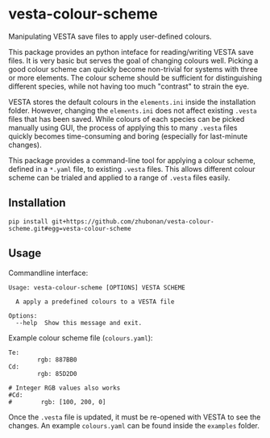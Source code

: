 # vesta-colour-scheme

Manipulating VESTA save files to apply user-defined colours.

This package provides an python inteface for reading/writing VESTA save files. It is very basic but serves the goal of changing colours well.
Picking a good colour scheme can quickly become non-trivial for systems with three or more elements.
The colour scheme should be sufficient for distinguishing different species, while not having too much "contrast" to strain the eye.

VESTA stores the default colours in the `elements.ini` inside the installation folder.
However, changing the `elements.ini` does not affect existing `.vesta` files that has been saved.
While colours of each species can be picked manually using GUI, the process of applying this to many `.vesta` files quickly becomes time-consuming and boring (especially for last-minute changes).

This package provides a command-line tool for applying a colour scheme, defined in a `*.yaml` file, to existing `.vesta` files.
This allows different colour scheme can be trialed and applied to a range of `.vesta` files easily.


## Installation

```
pip install git+https://github.com/zhubonan/vesta-colour-scheme.git#egg=vesta-colour-scheme
```


## Usage

Commandline interface:

```
Usage: vesta-colour-scheme [OPTIONS] VESTA SCHEME

  A apply a predefined colours to a VESTA file

Options:
  --help  Show this message and exit.
```


Example colour scheme file (`colours.yaml`):

```
Te:
        rgb: 887BB0
Cd:
        rgb: 85D2D0

# Integer RGB values also works
#Cd:
#        rgb: [100, 200, 0]
```

Once the `.vesta` file is updated, it must be re-opened with VESTA to see the changes.
An example `colours.yaml` can be found inside the `examples` folder.